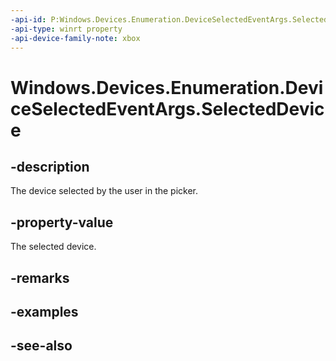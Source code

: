 ```yaml
---
-api-id: P:Windows.Devices.Enumeration.DeviceSelectedEventArgs.SelectedDevice
-api-type: winrt property
-api-device-family-note: xbox
---
```


<!-- Property syntax
public Windows.Devices.Enumeration.DeviceInformation SelectedDevice { get; }
-->

# Windows.Devices.Enumeration.DeviceSelectedEventArgs.SelectedDevice

## -description
The device selected by the user in the picker.

## -property-value
The selected device.

## -remarks

## -examples

## -see-also
